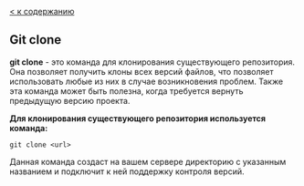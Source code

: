 [< к содержанию](/readme.md)

## Git clone

**git clone** - это команда для клонирования существующего репозитория. 
Она позволяет получить клоны всех версий файлов, что позволяет использовать любые из них в случае возникновения проблем. Также эта команда может быть полезна, когда требуется вернуть предыдущую версию проекта.

**Для клонирования существующего репозитория используется команда:**
```
git clone <url>
```

Данная команда создаст на вашем сервере директорию с указанным названием и подключит к ней поддержку контроля версий.